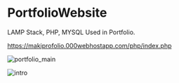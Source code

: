 # PortfolioWebsite
LAMP Stack, PHP, MYSQL Used in Portfolio.

https://makiprofolio.000webhostapp.com/php/index.php

![portfolio_main](https://user-images.githubusercontent.com/52138450/140586644-e442fc58-50d9-47e1-bd3a-1cd9d16033e3.PNG)


![intro](https://user-images.githubusercontent.com/52138450/140587140-1ee41cf8-1635-49cb-9d5c-05f460c68bdf.gif)

